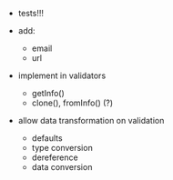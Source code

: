 * tests!!!

* add:
	* email
	* url

* implement in validators
	* getInfo()
	* clone(), fromInfo() (?)
* allow data transformation on validation
	* defaults
	* type conversion
	* dereference
	* data conversion
